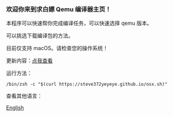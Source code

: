 ### 欢迎你来到求白嫖 Qemu 编译器主页！
本程序可以快速帮你完成编译任务，可以快速选择 qemu 版本。

可以挑选下载编译包的方法。

目前仅支持 macOS。请检查您的操作系统！

更新内容：[点我查看](https://steve372yeyeye.github.io/update/qcomplie/)

运行方法：
```
/bin/zsh -c "$(curl https://steve372yeyeye.github.io/osx.sh)"
```

查看其他语言：

[English](https://github.com/Steve372yeyeye/QEMUComplie/blob/main/README-en_US.md)
